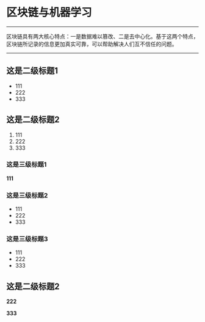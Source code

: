 # 区块链与机器学习

---

区块链具有两大核心特点：一是数据难以篡改、二是去中心化。基于这两个特点，区块链所记录的信息更加真实可靠，可以帮助解决人们互不信任的问题。

---

## 这是二级标题1
- 111
- 222
- 333
## 这是二级标题2
1. 111
2. 222
3. 333
### 这是三级标题1
**111**

### 这是三级标题2
- 111
- 222
- 333

### 这是三级标题3
- 111
- 222
- 333

## 这是二级标题2

**222**

**333**
